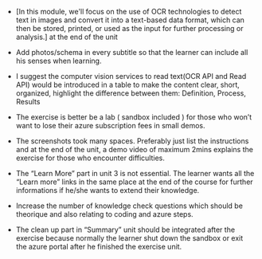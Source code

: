 * [In this module, we'll focus on the use of OCR technologies to detect text in images and convert it into a text-based data format, which can then be stored, printed, or used as the input for further processing or analysis.] at the end of the unit 

 

* Add photos/schema in every subtitle so that the learner can include all his senses when learning. 

 

* I suggest the computer vision services to read text(OCR API and Read API) would be introduced in a table to make the content clear, short, organized, highlight the difference between them: Definition, Process, Results 

 

* The exercise is better be a lab ( sandbox included ) for those who won’t want to lose their azure subscription fees in small demos. 

 

* The screenshots took many spaces. Preferably just list the instructions and at the end of the unit, a demo video of maximum 2mins explains the exercise for those who encounter difficulties. 

 

* The “Learn More” part in unit 3 is not essential. The learner wants all the “Learn more” links in the same place at the end of the course for further informations if he/she wants to extend their knowledge. 

 

* Increase the number of knowledge check questions which should be theorique and also relating to coding and azure steps. 

 

* The clean up part in “Summary” unit should be integrated after the exercise because normally the learner shut down the sandbox or exit the azure portal after he finished the exercise unit. 
